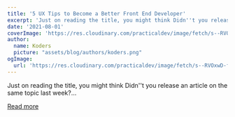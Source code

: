 ```yaml
---
title: '5 UX Tips to Become a Better Front End Developer'
excerpt: 'Just on reading the title, you might think Didn''t you release an article on the same topic last week?...'
date: '2021-08-01'
coverImage: 'https://res.cloudinary.com/practicaldev/image/fetch/s--RVOxwD-f--/c_imagga_scale,f_auto,fl_progressive,h_420,q_auto,w_1000/https://dev-to-uploads.s3.amazonaws.com/uploads/articles/1skn5r1be7qdgdqe5s5w.png'
author:
  name: Koders
  picture: "assets/blog/authors/koders.png"
ogImage:
  url: 'https://res.cloudinary.com/practicaldev/image/fetch/s--RVOxwD-f--/c_imagga_scale,f_auto,fl_progressive,h_420,q_auto,w_1000/https://dev-to-uploads.s3.amazonaws.com/uploads/articles/1skn5r1be7qdgdqe5s5w.png'
---
```


Just on reading the title, you might think Didn''t you release an article on the same topic last week?...

[Read more](https://dev.to/ruppysuppy/5-ux-tips-to-become-a-better-front-end-developer-46if)
